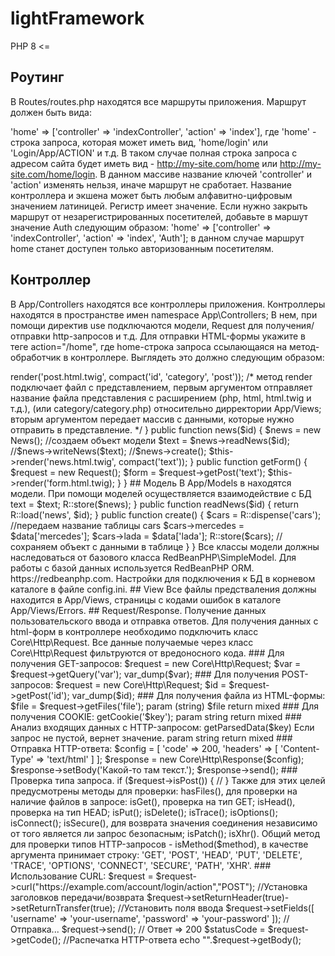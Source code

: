 # lightFramework

PHP 8 <=

## Роутинг

В Routes/routes.php находятся все маршруты приложения. Маршрут должен быть вида:

'home' => ['controller' => 'indexController', 'action' => 'index'], где 'home' - строка запроса, которая может иметь вид,
'home/login' или 'Login/App/ACTION' и т.д. В таком случае полная строка запроса с адресом сайта будет иметь вид - http://my-site.com/home или  http://my-site.com/home/login.
В данном массиве название ключей 'controller' и 'action' изменять нельзя, иначе маршрут не сработает. Название контроллера и экшена может быть любым алфавитно-цифровым значением латиницей. Регистр имеет значение. Если нужно закрыть маршрут от незарегистрированных посетителей, добавьте в маршут значение Auth следующим образом:
'home' => ['controller' => 'indexController', 'action' => 'index', 'Auth']; в данном случае маршрут home станет доступен только авторизованным посетителям.

## Контроллер

В App/Controllers находятся все контроллеры приложения.
Контроллеры находятся в пространстве имен namespace App\Controllers;
В нем, при помощи директив use подключаются модели, Request для получения/отправки http-запросов и т.д.
Для отправки HTML-формы укажите в теге action="/home", где home-строка запроса ссылающаяся на метод-обработчик в контроллере.
Выглядеть это должно следующим образом:


<?php

//App/Controllers/controller_name.php

  namespace App\Controllers;

  use App\Models\News; //модель News
  use Core\Controller; //базовый контроллер (обязательно)
  use Core\Http\Request; //http-клиент для получения/отправки HTTP-запросов

  class indexController extends Controller

    {
      public function post($id, $category, $post)
      {
        $this->render('post.html.twig', compact('id', 'category', 'post')); /* метод render подключает файл с представлением, первым аргументом отправляет название файла представления с расширением (php, html, html.twig и т.д.), (или category/category.php) относительно дирректории App/Views; вторым аргументом передает массив с данными, которые нужно отправить в представление. */
      }

      public function news($id)
      {
        $news = new News(); //создаем объект модели
        $text = $news->readNews($id);
        //$news->writeNews($text);
        //$news->create();
        $this->render('news.html.twig', compact('text'));
      }
      public function getForm() {
        $request = new Request();
        $form = $request->getPost('text');
        $this->render('form.html.twig);
      }
    }

## Модель

В App/Models в находятся модели. При помощи моделей осуществляется взаимодействие с БД

  <?php

  namespace App\Models;

  use Core\InitConnection;
  use RedBeanPHP\R;
  use RedBeanPHP\SimpleModel;

  class News extends SimpleModel
  {
    public function writeNews($text)
    {


        //запись в таблицу

        $news = R::dispense("news");
        $news->text = $text;
        R::store($news);

    }

    public function readNews($id)
    {

        return R::load('news', $id);

    }

    public function create()
    {
        $cars = R::dispense('cars'); //передаем название таблицы cars

        $cars->mercedes = $data['mercedes'];
        $cars->lada = $data['lada'];

        R::store($cars); // сохраняем объект с данными в таблице
    }
  }
  
Все классы модели должны наследоваться от базового класса RedBeanPHP\SimpleModel. Для работы с базой данных используется RedBeanPHP ORM. https://redbeanphp.com.
Настройки для подключения к БД в корневом каталоге в файле config.ini.

## View

Все файлы предстваления должны находится в App/Views, страницы с кодами ошибок в каталоге App/Views/Errors.

## Request/Response. Получение данных пользовательского ввода и отправка ответов.

Для получения данных с html-форм в контроллере необходимо подключить класс Core\Http\Request.
Все данные получаемые через класс Core\Http\Request фильтруются от вредоносного кода.

### Для получения GET-запросов:

$request = new Core\Http\Request;
$var = $request->getQuery('var');
var_dump($var);

### Для получения POST-запросов:

$request = new Core\Http\Request;
$id = $request->getPost('id');
var_dump($id);

### Для получения файла из HTML-формы:

$file = $request->getFiles('file');
param (string) $file
return mixed

### Для получения COOKIE:

getCookie('$key');
param string
return mixed

### Анализ входящих данных с HTTP-запросом:

getParsedData($key)
Если запрос не пустой, вернет значение.
param string
return mixed

### Отправка HTTP-ответа:

$config = [
	'code'    => 200,
	'headers' => [
		'Content-Type' => 'text/html'
	]
];

$response = new Core\Http\Response($config);
$response->setBody('Какой-то там текст.');
$response->send();

### Проверка типа запроса.

  if ($request->isPost()) {
    //
  }

Также для этих целей предусмотрены методы для проверки:
  hasFiles(), для проверки на наличие файлов в запросе:
  isGet(), проверка на тип GET;
  isHead(), проверка на тип HEAD;
  isPut();
  isDelete();
  isTrace();
  isOptions();
  isConnect();
  isSecure(), для возврата значения соединения независимо от того является ли запрос безопасным;
  isPatch();
  isXhr().
  Общий метод для проверки типов HTTP-запросов - isMethod($method), в качестве аргумента принимает строку: 'GET', 'POST', 'HEAD', 'PUT', 'DELETE', 'TRACE', 'OPTIONS', 'CONNECT', 'SECURE', 'PATH', 'XHR'.


### Использование CURL:

$request = $request->curl("https://example.com/account/login/action","POST");
 //Установка заголовков передачи/возврата
$request->setReturnHeader(true)->setReturnTransfer(true);
//Установить поля ввода
$request->setFields([
	'username'  => 'your-username',
	'password' => 'your-password'
]);
//Отправка...
$request->send();
// Ответ => 200
$statusCode = $request->getCode();
//Распечатка HTTP-ответа
echo "<br\>".$request->getBody();
